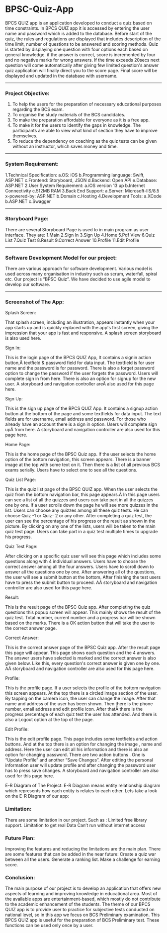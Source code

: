 # BPSC-Quiz-App

BPCS QUIZ app is an application developed to conduct a quiz based on time constraints. In BPCS QUIZ app it is accessed by entering the user name and password which is added to the database. Before start of the quiz, the rules and regulations are displayed that includes description of the time limit, number of questions to be answered and scoring methods. Quiz is started by displaying one question with four options each based on general
knowledge. if the answer is correct, score is incremented by four and no negative marks for wrong answers. If the time exceeds 20secs next question will come automatically after giving few limited question's answer quiz application will finally direct you to the score page. Final score will be displayed and updated in the database with username.


---


### Project Objective:
1. To help the users for the preparation of necessary educational purposes regarding the BCS exam.
2. To organise the study materials of the BCS candidates.
3. To make the preparation affordable for everyone as it is a free app.
4. To make it for the users to identify the gaps in knowledge. The participants are
able to view what kind of section they have to improve themselves.
5. To reduce the dependency on coaching as the quiz tests can be given without
an instructor, which saves money and time.

---

### System Requirement:
1.Technical Specification: 
a.OS: iOS
b.Programming language: Swift, ASP.NET c.Frontend: Storyboard, JSON
d.Backend: Open API
e.Database: ASP.NET
2.User System Requirement: 
a.iOS version 13 up
b.Internet Connectivity c.512MB RAM
3.Back End Support:
a.Server: Microsoft-IIS/8.5
x-powered-by: ASP.NET 
b.Domain
c.Hosting
4.Development Tools: 
a.XCode
b.ASP.NET 
c.Swagger


----


### Storyboard Page:
There are several Storyboard Page is used to in main program as user interface. They are:
1.Main
2.Sign In
3.Sign Up 4.Home
5.Pdf View 6.Quiz List 7.Quiz Test 8.Result 9.Correct Answer 10.Profile
11.Edit Profile


---


### Software Development Model for our project:
There are various approach for software development. Various model is used across many organisation in industry such as scrum, waterfall, spiral etc. Our project is “BPSC Quiz”. We have decided to use agile model to develop our software.


---


### Screenshot of The App: 


Splash Screen:




That splash screen, including an illustration, appears instantly when your app starts up and is quickly replaced with the app's first screen, giving the impression that your app is fast and responsive. A splash screen storyboard is also used here.



 Sign In:
 
 
 
This is the login page of the BPCS QUIZ App, It contains a signin action button,Â textfield & password field for data input. The textfield is for user name and the password is for password. There is also a forget password option to change the password if the user forgets the password. Users will complete sign in from here. There is also an option for signup for the new user. A storyboard and navigation controller areÂ also used for this page here.


Sign Up:



This is the sign up page of the BPCS QUIZ App. It contains a signup action button at the bottom of the page and some textfields for data input. The text fields are for username, email address and password. For those who already have an account there is a sign in option. Users will complete sign upÂ from here. A storyboard and navigation controller are also used for this page here.


Home Page:


This is the home page of the BPSC Quiz app. If the user selects the home option of the bottom navigation, this screen appears. There is a banner image at the top with some text on it. Then there is a list of all previous BCS exams serially. Users have to select one to see all the questions.


Quiz List Page:


This is the quiz list page of the BPSC QUIZ app. When the user selects the quiz from the bottom navigation bar, this page appears.Â In this page users can see a list of all the quizzes and users can take part in all the quizzes one by one. If a user scrolls down the page he will see more quizzes in the list. Users can choose any quizzes among all these quiz tests. He can choose Quiz -1 or Quiz- 2 or any other. After completing a quiz test, the user can see the percentage of his progress or the result as shown in the picture. By clicking on any one of the lists, users will be taken to the main quiz test page. Users can take part in a quiz test multiple times to upgrade his progress.



 Quiz Test Page:
 
 
 
 After clicking on a specific quiz user will see this page which includes some questions along with 4 individual answers. Users have to choose the correct answer among all the four answers. Users have to scroll down to answer all the questions one by one. After answering all of the questions, the user will see a submit button at the bottom. After finishing the test users have to press the submit button to proceed. AÂ storyboard and navigation controller are also used for this page here.
 
 
 Result:
 
 
This is the result page of the BPSC Quiz app. After completing the quiz questions this popup screen will appear. This mainly shows the result of the quiz test. Total number, current number and a progress bar will be shown based on the marks. There is a OK action button that will take the user to the correct answer page.
 
 
 
  Correct Answer:
 
 
 
 This is the correct answer page of the BPSC Quiz app. After the result page this page will appear. This page shows each question and the 4 answers. The answer users have selected is marked and the correct answer is also given below. Like this, every question's correct answer is given one by one. AÂ storyboard and navigation controller are also used for this page here.



Profile:
 
 
 This is the profile page. If a user selects the profile of the bottom navigation this screen appears. At the top there is a circled image section of the user. By tapping on the camera icon, the user can change the image. After that name and address of the user has been shown. Then there is the phone number, email address and edit profile icon. After thatÂ there is the progress percentage of each quiz test the user has attended. And there is also a Logout option at the top of the page.


Edit Profile:



This is the edit profile page. This page includes some textfields and action buttons. And at the top there is an option for changing the image , name and address. Here the user can edit all his information and there is also an option for changing password. There are two action buttons . One is “Update Profile” and another “Save Changes”. After editing the personal information user will update profile and after changing the password user has to press save changes. A storyboard and navigation controller are also used for this page here.



 E-R Diagram of The Project:
E-R Diagram means entity relationship diagram which represents how each entity is relates to each other. Lets take a look on the E-R Diagram of our app:



### Limitation:
There are some limitation in our project. Such as : Limited free library support.
Limitation to get real Data
Can’t run without internet access


### Future Plan:
Improving the features and reducing the limitations are the main plan. There are some features that can be added in the near future:
Create a quiz war between all the users. Generate a ranking list.
Make a challenge for earning score.



### Conclusion:
The main purpose of our project is to develop an application that offers new aspects of learning and improving knowledge in educational area. Most of the available apps are entertainment-based, which mostly do not contribute to the academic enhancement of the students. The theme of our BPCS QUIZ app is to provide user to practice for subjective tests conducted on national level, so in this app we focus on BCS Preliminary examination. This BPCS QUIZ app is useful for the preparation of BCS Preliminary test. These functions can be used only once by a user.
